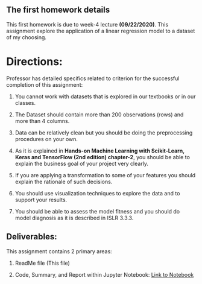 ## The first homework details
This first homework is due to week-4 lecture <b>(09/22/2020)</b>.
This assignment explore the application of a linear regression model to a dataset of my choosing.

# Directions:
Professor has detailed specifics related to criterion for the successful completion of this assignment:

1. You cannot work with datasets that is explored in our textbooks or in our classes.

2. The Dataset should contain more than 200 observations (rows) and more than 4 columns.

3. Data can be relatively clean but you should be doing the preprocessing procedures on your own.

4. As it is explained in <b>Hands-on Machine Learning with Scikit-Learn, Keras and TensorFlow (2nd edition) chapter-2</b>, you should be able to explain the business goal of your project very clearly.

5. If you are applying a transformation to some of your features you should explain the rationale of such decisions.

6. You should use visualization techniques to explore the data and to support your results.

7. You should be able to assess the model fitness and you should do model diagnosis as it is described in ISLR 3.3.3.

## Deliverables:
This assignment contains 2 primary areas:

1. ReadMe file (This file)

2. Code, Summary, and Report within Jupyter Notebook: <a href=https://github.com/Lwhieldon/IntroToDataAnalysis/blob/master/Assignments/Assignment%201/Assignment_1.ipynb>Link to Notebook</a>


